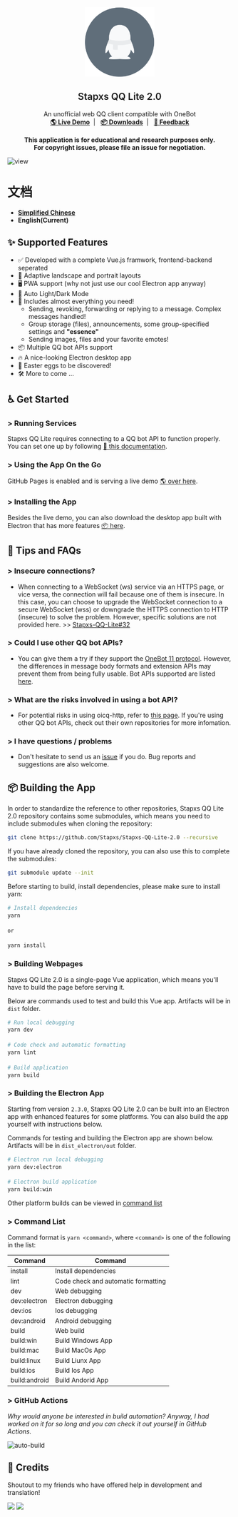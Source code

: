 <p align="center">
  <a href="https://blog.stapxs.cn" target="blank">
    <img src="src/renderer/public/img/icons/icon.svg" alt="Logo" width="156" height="156">
  </a>
  <h2 align="center" style="font-weight: 600">Stapxs QQ Lite 2.0</h2>

  <p align="center">
    An unofficial web QQ client compatible with OneBot
    <br />
    <a href="https://stapxs.github.io/Stapxs-QQ-Lite-2.0/" target="blank"><strong>🌎 Live Demo</strong></a>&nbsp;&nbsp;|&nbsp;&nbsp;
    <a href="https://github.com/Stapxs/Stapxs-QQ-Lite-2.0/releases" target="blank"><strong>📦️ Downloads</strong></a>&nbsp;&nbsp;|&nbsp;&nbsp;
    <a href="https://github.com/Stapxs/Stapxs-QQ-Lite-2.0/issues/new?assignees=Stapxs&labels=%3Abug%3A+%E9%94%99%E8%AF%AF&template=----.md&title=%5B%E9%94%99%E8%AF%AF%5D" target="blank"><strong>💬 Feedback</strong></a>
    <br />
    <br />
    <strong>This application is for educational and research purposes only.</strong><br>
    <strong>For copyright issues, please file an issue for negotiation.</strong>
  </p>
</p>

![view](README/view.png)

# 文档

- **[Simplified Chinese](README.md)**
- **English(Current)**

## ✨ Supported Features

- ✅ Developed with a complete Vue.js framwork, frontend-backend seperated
- 🎨 Adaptive landscape and portrait layouts
- 🖥️ PWA support (why not just use our cool Electron app anyway)
- 🌚 Auto Light/Dark Mode
- 🍱 Includes almost everything you need!
  - Sending, revoking, forwarding or replying to a message. Complex messages handled!
  - Group storage (files), announcements, some group-specified settings and **"essence"**
  - Sending images, files and your favorite emotes!
- 📦️ Multiple QQ bot APIs support
- 🔥 A nice-looking Electron desktop app
- 🥚 Easter eggs to be discovered!
- 🛠 More to come ...

## ♿️ Get Started

### > Running Services

Stapxs QQ Lite requires connecting to a QQ bot API to function properly. You can set one up by following [📖 this documentation](https://github.com/Stapxs/Stapxs-QQ-Lite-2.0/wiki/%E8%BF%9E%E6%8E%A5-oicq2-http).

### > Using the App On the Go

GitHub Pages is enabled and is serving a live demo [🌎 over here](https://stapxs.github.io/Stapxs-QQ-Lite-2.0).

### > Installing the App

Besides the live demo, you can also download the desktop app built with Electron that has more features [📦️ here](https://github.com/Stapxs/Stapxs-QQ-Lite-2.0/releases).

## 💬 Tips and FAQs

### > Insecure connections?

- When connecting to a WebSocket (ws) service via an HTTPS page, or vice versa, the connection will fail because one of them is insecure. In this case, you can choose to upgrade the WebSocket connection to a secure WebSocket (wss) or downgrade the HTTPS connection to HTTP (insecure) to solve the problem. However, specific solutions are not provided here. >> [Stapxs-QQ-Lite#32](https://github.com/Stapxs/Stapxs-QQ-Lite/issues/32)

### > Could I use other QQ bot APIs?

- You can give them a try if they support the [OneBot 11 protocol](<https://github.com/botuniverse/onebot-11>). However, the differences in message body formats and extension APIs may prevent them from being fully usable.
  Bot APIs supported are listed [here](https://github.com/Stapxs/Stapxs-QQ-Lite-2.0/wiki).

### > What are the risks involved in using a bot API?

- For potential risks in using oicq-http, refer to [this page](<https://github.com/takayama-lily/oicq/wiki/98.%E5%85%B3%E4%BA%8E%E8%B4%A6%E5%8F%B7%E5%86%BB%E7%BB%93%E5%92%8C%E9%A3%8E%E6%8E%A7>). If you're using other QQ bot APIs, check out their own repositories for more infomation.

### > I have questions / problems

- Don't hesitate to send us an [issue](<https://github.com/Stapxs/Stapxs-QQ-Lite/issues>) if you do. Bug reports and suggestions are also welcome.

## 📦️ Building the App

In order to standardize the reference to other repositories, Stapxs QQ Lite 2.0 repository contains some submodules, which means you need to include submodules when cloning the repository:

``` bash
git clone https://github.com/Stapxs/Stapxs-QQ-Lite-2.0 --recursive
```

If you have already cloned the repository, you can also use this to complete the submodules:

``` bash
git submodule update --init
```

Before starting to build, install dependencies, please make sure to install yarn:

``` bash
# Install dependencies
yarn

or

yarn install
```

### > Building Webpages

Stapxs QQ Lite 2.0 is a single-page Vue application, which means you'll have to build the page before serving it.

Below are commands used to test and build this Vue app. Artifacts will be in `dist` folder.

``` bash
# Run local debugging
yarn dev

# Code check and automatic formatting
yarn lint

# Build application
yarn build
```

### > Building the Electron App

Starting from version `2.3.0`, Stapxs QQ Lite 2.0 can be built into an Electron app with enhanced features for some platforms. You can also build the app yourself with instructions below.

Commands for testing and building the Electron app are shown below. Artifacts will be in `dist_electron/out` folder.

``` bash
# Electron run local debugging
yarn dev:electron

# Electron build application
yarn build:win
```

Other platform builds can be viewed in [command list](#-command-list)

### > Command List

Command format is `yarn <command>`, where `<command>` is one of the following in the list:

| Command       | Command                             |
| ------------- | ----------------------------------- |
| install       | Install dependencies                |
| lint          | Code check and automatic formatting |
| dev           | Web debugging                       |
| dev:electron  | Electron debugging                  |
| dev:ios       | Ios debugging                       |
| dev:android   | Android debugging                   |
| build         | Web build                           |
| build:win     | Build Windows App                   |
| build:mac     | Build MacOs App                     |
| build:linux   | Build Liunx App                     |
| build:ios     | Build Ios App                       |
| build:android | Build Andorid App                   |

### > GitHub Actions

*Why would anyone be interested in build automation? Anyway, I had worked on it for so long and you can check it out yourself in GitHub Actions.*

![auto-build](README/auto-build.png)

## 🎉 Credits

Shoutout to my friends who have offered help in development and translation!

<a href="https://github.com/Logic-Accepted"><img  src="https://avatars.githubusercontent.com/u/36406453?s=48&v=4"></a>
<a href="https://github.com/doodlehuang"><img  src="https://avatars.githubusercontent.com/u/25525621?s=48&v=4"></a>
